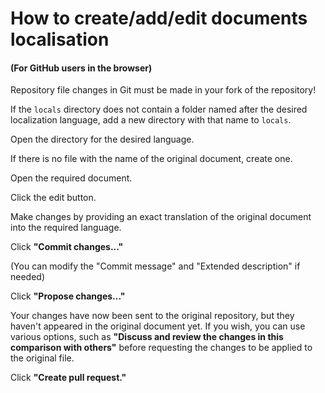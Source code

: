 # How to create/add/edit documents localisation

#### (For GitHub users in the browser)


Repository file changes in Git must be made in your fork of the repository!



If the `locals` directory does not contain a folder named after the desired localization language, add a new directory with that name to `locals`.



Open the directory for the desired language.



If there is no file with the name of the original document, create one.



Open the required document.



Click the edit button.



Make changes by providing an exact translation of the original document into the required language.



Click **"Commit changes..."**



(You can modify the "Commit message" and "Extended description" if needed)



Click **"Propose changes..."**



Your changes have now been sent to the original repository, but they haven't appeared in the original document yet. If you wish, you can use various options, such as **"Discuss and review the changes in this comparison with others"** before requesting the changes to be applied to the original file.



Click **"Create pull request."**


